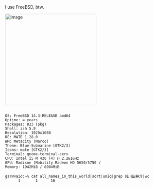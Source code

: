 I use FreeBSD, btw.

<img width="300" alt="image" src="https://github.com/user-attachments/assets/81d498fa-d8a4-4bcf-8761-43072684083f">

```

OS: FreeBSD 14.3-RELEASE amd64 
Uptime: ∞ years 
Packages: 833 (pkg) 
Shell: zsh 5.9 
Resolution: 1920x1080 
DE: MATE 1.28.0 
WM: Metacity (Marco) 
Theme: Blue-Submarine [GTK2/3] 
Icons: mate [GTK2/3] 
Terminal: gnome-terminal-serv 
CPU: Intel i5 M 430 (4) @ 2.261GHz 
GPU: Madison [Mobility Radeon HD 5650/5750 / 
Memory: 1942MiB / 8004MiB 

gar@vaio:~% cat all_names_in_this_world|sort|uniq|grep 前川田井介|wc
      1       1      16

```
